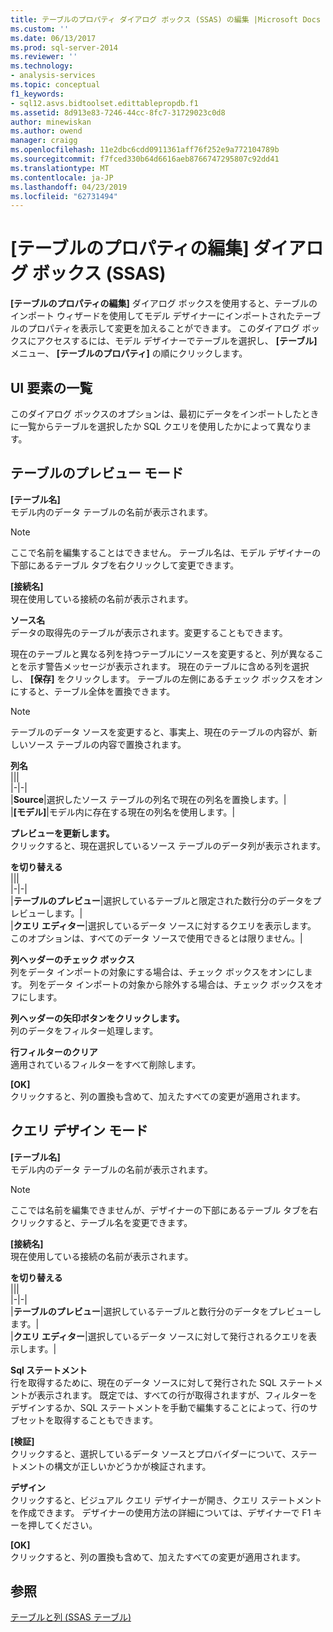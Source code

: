 ```yaml
---
title: テーブルのプロパティ ダイアログ ボックス (SSAS) の編集 |Microsoft Docs
ms.custom: ''
ms.date: 06/13/2017
ms.prod: sql-server-2014
ms.reviewer: ''
ms.technology:
- analysis-services
ms.topic: conceptual
f1_keywords:
- sql12.asvs.bidtoolset.edittablepropdb.f1
ms.assetid: 8d913e83-7246-44cc-8fc7-31729023c0d8
author: minewiskan
ms.author: owend
manager: craigg
ms.openlocfilehash: 11e2dbc6cdd0911361aff76f252e9a772104789b
ms.sourcegitcommit: f7fced330b64d6616aeb8766747295807c92dd41
ms.translationtype: MT
ms.contentlocale: ja-JP
ms.lasthandoff: 04/23/2019
ms.locfileid: "62731494"
---
```

# <a name="edit-table-properties-dialog-box-ssas"></a>[テーブルのプロパティの編集] ダイアログ ボックス (SSAS)
  **[テーブルのプロパティの編集]** ダイアログ ボックスを使用すると、テーブルのインポート ウィザードを使用してモデル デザイナーにインポートされたテーブルのプロパティを表示して変更を加えることができます。 このダイアログ ボックスにアクセスするには、モデル デザイナーでテーブルを選択し、 **[テーブル]** メニュー、 **[テーブルのプロパティ]** の順にクリックします。  
  
## <a name="uielement-list"></a>UI 要素の一覧  
 このダイアログ ボックスのオプションは、最初にデータをインポートしたときに一覧からテーブルを選択したか SQL クエリを使用したかによって異なります。  
  
## <a name="table-preview-mode"></a>テーブルのプレビュー モード  
 **[テーブル名]**  
 モデル内のデータ テーブルの名前が表示されます。  
  
> [!NOTE]  
>  ここで名前を編集することはできません。 テーブル名は、モデル デザイナーの下部にあるテーブル タブを右クリックして変更できます。  
  
 **[接続名]**  
 現在使用している接続の名前が表示されます。  
  
 **ソース名**  
 データの取得先のテーブルが表示されます。変更することもできます。  
  
 現在のテーブルと異なる列を持つテーブルにソースを変更すると、列が異なることを示す警告メッセージが表示されます。 現在のテーブルに含める列を選択し、 **[保存]** をクリックします。 テーブルの左側にあるチェック ボックスをオンにすると、テーブル全体を置換できます。  
  
> [!NOTE]  
>  テーブルのデータ ソースを変更すると、事実上、現在のテーブルの内容が、新しいソース テーブルの内容で置換されます。  
  
 **列名**  
 |||  
|-|-|  
|**Source**|選択したソース テーブルの列名で現在の列名を置換します。|  
|**[モデル]**|モデル内に存在する現在の列名を使用します。|  
  
 **プレビューを更新します。**  
 クリックすると、現在選択しているソース テーブルのデータ列が表示されます。  
  
 **を切り替える**  
 |||  
|-|-|  
|**テーブルのプレビュー**|選択しているテーブルと限定された数行分のデータをプレビューします。|  
|**クエリ エディター**|選択しているデータ ソースに対するクエリを表示します。 このオプションは、すべてのデータ ソースで使用できるとは限りません。|  
  
 **列ヘッダーのチェック ボックス**  
 列をデータ インポートの対象にする場合は、チェック ボックスをオンにします。 列をデータ インポートの対象から除外する場合は、チェック ボックスをオフにします。  
  
 **列ヘッダーの矢印ボタンをクリックします。**  
 列のデータをフィルター処理します。  
  
 **行フィルターのクリア**  
 適用されているフィルターをすべて削除します。  
  
 **[OK]**  
 クリックすると、列の置換も含めて、加えたすべての変更が適用されます。  
  
## <a name="query-design-mode"></a>クエリ デザイン モード  
 **[テーブル名]**  
 モデル内のデータ テーブルの名前が表示されます。  
  
> [!NOTE]  
>  ここでは名前を編集できませんが、デザイナーの下部にあるテーブル タブを右クリックすると、テーブル名を変更できます。  
  
 **[接続名]**  
 現在使用している接続の名前が表示されます。  
  
 **を切り替える**  
 |||  
|-|-|  
|**テーブルのプレビュー**|選択しているテーブルと数行分のデータをプレビューします。|  
|**クエリ エディター**|選択しているデータ ソースに対して発行されるクエリを表示します。|  
  
 **Sql ステートメント**  
 行を取得するために、現在のデータ ソースに対して発行された SQL ステートメントが表示されます。 既定では、すべての行が取得されますが、フィルターをデザインするか、SQL ステートメントを手動で編集することによって、行のサブセットを取得することもできます。  
  
 **[検証]**  
 クリックすると、選択しているデータ ソースとプロバイダーについて、ステートメントの構文が正しいかどうかが検証されます。  
  
 **デザイン**  
 クリックすると、ビジュアル クエリ デザイナーが開き、クエリ ステートメントを作成できます。 デザイナーの使用方法の詳細については、デザイナーで F1 キーを押してください。  
  
 **[OK]**  
 クリックすると、列の置換も含めて、加えたすべての変更が適用されます。  
  
## <a name="see-also"></a>参照  
 [テーブルと列 &#40;SSAS テーブル&#41;](tabular-models/tables-and-columns-ssas-tabular.md)  
  
  
